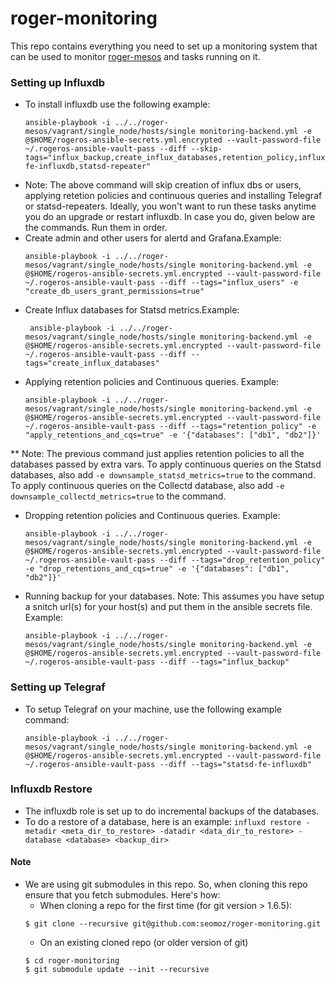 # roger-monitoring

This repo contains everything you need to set up a monitoring system that can be used to monitor [roger-mesos](https://github.com/seomoz/roger-mesos) and tasks running on it.

### Setting up Influxdb
* To install influxdb use the following example:
  ```
  ansible-playbook -i ../../roger-mesos/vagrant/single_node/hosts/single monitoring-backend.yml -e @$HOME/rogeros-ansible-secrets.yml.encrypted --vault-password-file ~/.rogeros-ansible-vault-pass --diff --skip-tags="influx_backup,create_influx_databases,retention_policy,influx_users,statsd-fe-influxdb,statsd-repeater"
  ```
* Note: The above command will skip creation of influx dbs or users, applying retetion policies and continuous queries and installing Telegraf or statsd-repeaters. Ideally, you won't want to run these tasks anytime you do an upgrade or restart influxdb. In case you do, given below are the commands. Run them in order.
* Create admin and other users for alertd and Grafana.Example:
  ``` 
  ansible-playbook -i ../../roger-mesos/vagrant/single_node/hosts/single monitoring-backend.yml -e @$HOME/rogeros-ansible-secrets.yml.encrypted --vault-password-file ~/.rogeros-ansible-vault-pass --diff --tags="influx_users" -e "create_db_users_grant_permissions=true"
  ```
* Create Influx databases for Statsd metrics.Example: 
  ```
   ansible-playbook -i ../../roger-mesos/vagrant/single_node/hosts/single monitoring-backend.yml -e @$HOME/rogeros-ansible-secrets.yml.encrypted --vault-password-file ~/.rogeros-ansible-vault-pass --diff --tags="create_influx_databases"
  ```
* Applying retention policies and Continuous queries. Example:
  ``` 
  ansible-playbook -i ../../roger-mesos/vagrant/single_node/hosts/single monitoring-backend.yml -e @$HOME/rogeros-ansible-secrets.yml.encrypted --vault-password-file ~/.rogeros-ansible-vault-pass --diff --tags="retention_policy" -e "apply_retentions_and_cqs=true" -e '{"databases": ["db1", "db2"]}'
  ```
** Note: The previous command just applies retention policies to all the databases passed by extra vars. To apply continuous queries on the Statsd databases, also add ```-e downsample_statsd_metrics=true``` to the command. To apply continuous queries on the Collectd database, also add ```-e downsample_collectd_metrics=true``` to the command.
* Dropping retention policies and Continuous queries. Example:
  ```
  ansible-playbook -i ../../roger-mesos/vagrant/single_node/hosts/single monitoring-backend.yml -e @$HOME/rogeros-ansible-secrets.yml.encrypted --vault-password-file ~/.rogeros-ansible-vault-pass --diff --tags="drop_retention_policy" -e "drop_retentions_and_cqs=true" -e '{"databases": ["db1", "db2"]}'
  ```
* Running backup for your databases. Note: This assumes you have setup a snitch url(s) for your host(s) and put them in the ansible secrets file.
Example:
  ```
  ansible-playbook -i ../../roger-mesos/vagrant/single_node/hosts/single monitoring-backend.yml -e @$HOME/rogeros-ansible-secrets.yml.encrypted --vault-password-file ~/.rogeros-ansible-vault-pass --diff --tags="influx_backup"
  ```

### Setting up Telegraf 
* To setup Telegraf on your machine, use the following example command:
  ```
  ansible-playbook -i ../../roger-mesos/vagrant/single_node/hosts/single monitoring-backend.yml -e @$HOME/rogeros-ansible-secrets.yml.encrypted --vault-password-file ~/.rogeros-ansible-vault-pass --diff --tags="statsd-fe-influxdb"
  ```

### Influxdb Restore
* The influxdb role is set up to do incremental backups of the databases.
* To do a restore of a database, here is an example:
  ``` influxd restore -metadir <meta_dir_to_restore> -datadir <data_dir_to_restore> -database <database> <backup_dir>  ```

#### Note
* We are using git submodules in this repo. So, when cloning this repo ensure that you fetch submodules. Here's how:
  * When cloning a repo for the first time (for git version > 1.6.5):
  ```
  $ git clone --recursive git@github.com:seomoz/roger-monitoring.git
  ```
  * On an existing cloned repo (or older version of git)
  ```
  $ cd roger-monitoring
  $ git submodule update --init --recursive
  ```

